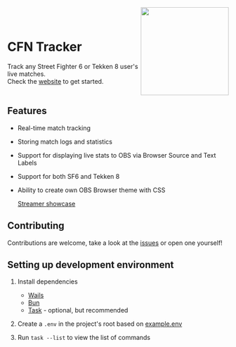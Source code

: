 <img src="build/appicon.png" height="200px" height="200px" align="right" />

<div align="left">
  </br>
  </br>
  <h1>CFN Tracker</h1>
  Track any Street Fighter 6 or Tekken 8 user's live matches.</br>
  Check the <a href="https://cfn.williamsjokvist.se/">website</a> to get started.
</div>

</br>

## Features
- Real-time match tracking
- Storing match logs and statistics
- Support for displaying live stats to OBS via Browser Source and Text Labels
- Support for both SF6 and Tekken 8
- Ability to create own OBS Browser theme with CSS

  [Streamer showcase](SHOWCASE.md)

## Contributing
Contributions are welcome, take a look at the [issues](https://github.com/williamsjokvist/cfn-tracker/issues) or open one yourself!

## Setting up development environment

1. Install dependencies
    - [Wails](https://wails.io/docs/gettingstarted/installation)
    - [Bun](https://bun.sh/)
    - [Task](https://taskfile.dev/) - optional, but recommended

2. Create a `.env` in the project's root based on [example.env](https://github.com/williamsjokvist/cfn-tracker/blob/master/example.env)

3. Run `task --list` to view the list of commands
